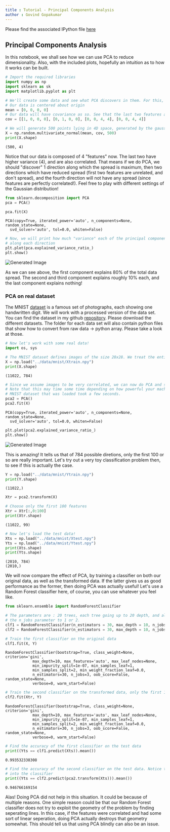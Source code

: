 ```yaml
---
title : Tutorial - Principal Components Analysis
author : Govind Gopakumar
---
```


Please find the associated IPython file [here](https://github.com/govg/acass/blob/master/code/PCA.ipynb)

## Principal Components Analysis

In this notebook, we shall see how we can use PCA to reduce dimensionality. Also, with the included plots, hopefully an intuition as to
how it works can be built.


```python
# Import the required libraries
import numpy as np
import sklearn as sk
import matplotlib.pyplot as plt
```


```python
# We'll create some data and see what PCA discovers in them. For this, we will draw samples from a Gaussian distribution
# Our data is centered about origin
mean = [0, 0, 0, 0]
# Our data will have covariance as so. See that the last two features are correlated!
cov = [[1, 0, 0, 0], [0, 1, 0, 0], [0, 0, 4, 4], [0, 0, 4, 4]]
```


```python
# We will generate 500 points lying in 4D space, generated by the gaussian distribution with given mean and covariance
X = np.random.multivariate_normal(mean, cov, 500)
print(X.shape)
```

    (500, 4)


Notice that our data is composed of 4 "features" now. The last two have higher variance (4), and are also correlated. That means if we do PCA, we should
"discover" 1 direction along which the spread is maximum, then two directions which have reduced spread (first two features are unrelated, and don't spread), 
and the fourth direction will not have any spread (since features are perfectly correlated!). Feel free to play with different settings of the Gaussian distribution!


```python
from sklearn.decomposition import PCA
pca = PCA()
```


```python
pca.fit(X)
```




    PCA(copy=True, iterated_power='auto', n_components=None, random_state=None,
      svd_solver='auto', tol=0.0, whiten=False)




```python
# Now, we will print how much "variance" each of the principal components explains. Roughly speaking, it tells us how much % of the spread lies
# along each direction
plt.plot(pca.explained_variance_ratio_)
plt.show()
```


![Generated Image](../images/code7_1.png)


As we can see above, the first component explains 80% of the total data spread. The second and third component explains roughly 10% each, 
and the last component explains nothing! 

### PCA on real dataset

The MNIST [dataset](http://yann.lecun.com/exdb/mnist/) is a famous set of photographs, each showing one handwritten digit. We will work with a processed
version of the data set. You can find the dataset in my github [repository](https://github.com/govg/acass/tree/master/data). Please download the different
datasets. The folder for each data set will also contain python files that show how to convert from raw data -> python array. Please take a look at those.


```python
# Now let's work with some real data!
import os, sys
```


```python
# The MNIST dataset defines images of the size 28x28. We treat the entire image as a row!
X = np.load("../data/mnist/Xtrain.npy")
print(X.shape)
```

    (11022, 784)



```python
# Since we assume images to be very correlated, we can now do PCA and see the effect of it on reducing dimensions!
# Note that this may time some time depending on how powerful your machine is. On my machine, doing PCA on the entire
# MNIST dataset that was loaded took a few seconds.
pca2 = PCA()
pca2.fit(X)
```




    PCA(copy=True, iterated_power='auto', n_components=None, random_state=None,
      svd_solver='auto', tol=0.0, whiten=False)




```python
plt.plot(pca2.explained_variance_ratio_)
plt.show()
```


![Generated Image](../images/code7_2.png)


This is amazing! It tells us that of 784 possible diretions, only the first 100 or so are really important. Let's try out a very toy classification problem then, 
to see if this is actually the case.


```python
Y = np.load("../data/mnist/Ytrain.npy")
print(Y.shape)
```

    (11022,)



```python
Xtr = pca2.transform(X)
```


```python
# Choose only the first 100 features
Xtr = Xtr[:,0:100]
print(Xtr.shape)
```

    (11022, 99)



```python
# Now let's load the test data!
Xts = np.load("../data/mnist/Xtest.npy")
Yts = np.load("../data/mnist/Ytest.npy")
print(Xts.shape)
print(Yts.shape)
```

    (2010, 784)
    (2010,)


We will now compare the effect of PCA, by training a classifier on both our original data, as well as the transformed data. If the latter gives us as good 
performance as the former, then doing PCA was actually useful! Let's use a Random Forest classifier here, of course, you can use whatever you feel like.


```python
from sklearn.ensemble import RandomForestClassifier

# The parameters are : 20 trees, each tree going up to 20 depth, and allow training of 3 trees in parallel. If you have a less powerful machine, you might want to reduce
# the n_jobs parameter to 1 or 2. 
clf1 = RandomForestClassifier(n_estimators = 30, max_depth = 10, n_jobs = 3)
clf2 = RandomForestClassifier(n_estimators = 30, max_depth = 10, n_jobs = 3)
```


```python
# Train the first classifier on the original data
clf1.fit(X, Y)
```




    RandomForestClassifier(bootstrap=True, class_weight=None, criterion='gini',
                max_depth=10, max_features='auto', max_leaf_nodes=None,
                min_impurity_split=1e-07, min_samples_leaf=1,
                min_samples_split=2, min_weight_fraction_leaf=0.0,
                n_estimators=30, n_jobs=3, oob_score=False, random_state=None,
                verbose=0, warm_start=False)




```python
# Train the second classifier on the transformed data, only the first 100 directions
clf2.fit(Xtr, Y)
```




    RandomForestClassifier(bootstrap=True, class_weight=None, criterion='gini',
                max_depth=10, max_features='auto', max_leaf_nodes=None,
                min_impurity_split=1e-07, min_samples_leaf=1,
                min_samples_split=2, min_weight_fraction_leaf=0.0,
                n_estimators=30, n_jobs=3, oob_score=False, random_state=None,
                verbose=0, warm_start=False)




```python
# Find the accuracy of the first classifier on the test data
print((Yts == clf1.predict(Xts)).mean())
```

    0.993532338308



```python
# Find the accuracy of the second classifier on the test data. Notice that we need to transform the testing data according to our PCA model before feeding it
# into the classifier
print((Yts == clf2.predict(pca2.transform(Xts))).mean())
```

    0.946766169154


Alas! Doing PCA did not help in this situation. It could be because of multiple reasons. One simple reason could be that our Random Forest classifier does not 
try to exploit the geometry of the problem by finding seperating lines. In this case, if the features were correlated and had some sort of linear seperation, doing
PCA actually destroys that geometry somewhat. This should tell us that using PCA blindly can also be an issue. 
